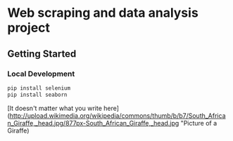 # Web scraping and data analysis project

## Getting Started

### Local Development

```python
pip install selenium
pip install seaborn
```
[giraffe]:https://github.com/Geraaad330/Web-scraping-and-data-analysis-project/blob/main/pictures/web_scraping1.png

[It doesn't matter what you write here](http://upload.wikimedia.org/wikipedia/commons/thumb/b/b7/South_African_Giraffe,_head.jpg/877px-South_African_Giraffe,_head.jpg "Picture of a Giraffe)

